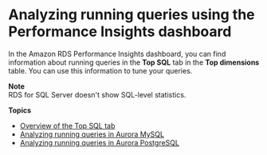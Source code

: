 # Analyzing running queries using the Performance Insights dashboard<a name="USER_PerfInsights.UsingDashboard.AnalyzeDBLoad.AdditionalMetrics"></a>

In the Amazon RDS Performance Insights dashboard, you can find information about running queries in the **Top SQL** tab in the **Top dimensions** table\. You can use this information to tune your queries\.

**Note**  
RDS for SQL Server doesn't show SQL\-level statistics\.

**Topics**
+ [Overview of the Top SQL tab](USER_PerfInsights.UsingDashboard.Components.AvgActiveSessions.TopLoadItemsTable.TopSQL.md)
+ [Analyzing running queries in Aurora MySQL](USER_PerfInsights.UsingDashboard.AnalyzeDBLoad.AdditionalMetrics.MySQL.md)
+ [Analyzing running queries in Aurora PostgreSQL](USER_PerfInsights.UsingDashboard.AnalyzeDBLoad.AdditionalMetrics.PostgreSQL.md)